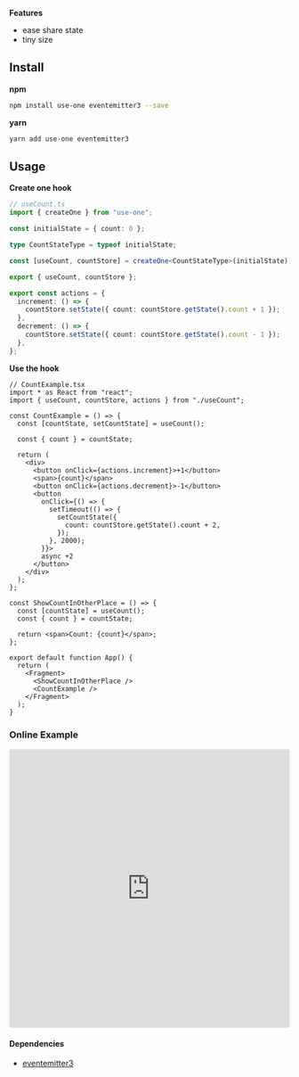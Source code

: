 **Features**

- ease share state
- tiny size

## Install

**npm**

```bash
npm install use-one eventemitter3 --save
```

**yarn**

```bash
yarn add use-one eventemitter3
```

## Usage

**Create one hook**

```ts
// useCount.ts
import { createOne } from "use-one";

const initialState = { count: 0 };

type CountStateType = typeof initialState;

const [useCount, countStore] = createOne<CountStateType>(initialState);

export { useCount, countStore };

export const actions = {
  increment: () => {
    countStore.setState({ count: countStore.getState().count + 1 });
  },
  decrement: () => {
    countStore.setState({ count: countStore.getState().count - 1 });
  },
};
```

**Use the hook**

```tsx
// CountExample.tsx
import * as React from "react";
import { useCount, countStore, actions } from "./useCount";

const CountExample = () => {
  const [countState, setCountState] = useCount();

  const { count } = countState;

  return (
    <div>
      <button onClick={actions.increment}>+1</button>
      <span>{count}</span>
      <button onClick={actions.decrement}>-1</button>
      <button
        onClick={() => {
          setTimeout(() => {
            setCountState({
              count: countStore.getState().count + 2,
            });
          }, 2000);
        }}>
        async +2
      </button>
    </div>
  );
};

const ShowCountInOtherPlace = () => {
  const [countState] = useCount();
  const { count } = countState;

  return <span>Count: {count}</span>;
};

export default function App() {
  return (
    <Fragment>
      <ShowCountInOtherPlace />
      <CountExample />
    </Fragment>
  );
}
```

### Online Example

<iframe src="https://codesandbox.io/embed/hidden-hooks-i4z28?fontsize=14&hidenavigation=1&theme=dark"
     style="width:100%; height:500px; border:0; border-radius: 4px; overflow:hidden;"
     title="hidden-hooks-i4z28"
     allow="accelerometer; ambient-light-sensor; camera; encrypted-media; geolocation; gyroscope; hid; microphone; midi; payment; usb; vr; xr-spatial-tracking"
     sandbox="allow-forms allow-modals allow-popups allow-presentation allow-same-origin allow-scripts"
   ></iframe>

#### Dependencies

- [eventemitter3](https://github.com/primus/eventemitter3)


<style>
.project-tagline {
  max-width: 600px;
  margin-left: auto;
  margin-right: auto;
}
</style>